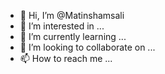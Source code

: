 - 👋 Hi, I’m @Matinshamsali
- 👀 I’m interested in ...
- 🌱 I’m currently learning ...
- 💞️ I’m looking to collaborate on ...
- 📫 How to reach me ...

<!---
Matinshamsali/Matinshamsali is a ✨ special ✨ repository because its `README.md` (this file) appears on your GitHub profile.
You can click the Preview link to take a look at your changes.
--->
